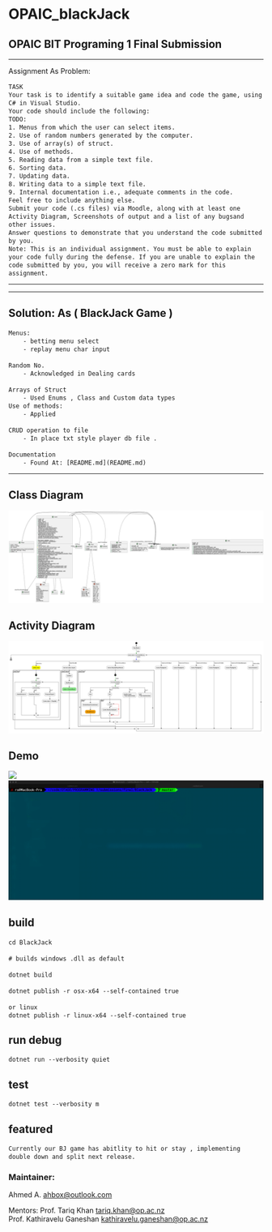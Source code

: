 # OPAIC_blackJack
## OPAIC BIT Programing 1 Final Submission

---
Assignment As Problem: 
   
    TASK
    Your task is to identify a suitable game idea and code the game, using C# in Visual Studio.
    Your code should include the following:
    TODO:
    1. Menus from which the user can select items.
    2. Use of random numbers generated by the computer.
    3. Use of array(s) of struct.
    4. Use of methods.
    5. Reading data from a simple text file.
    6. Sorting data.
    7. Updating data.
    8. Writing data to a simple text file.
    9. Internal documentation i.e., adequate comments in the code.
    Feel free to include anything else.
    Submit your code (.cs files) via Moodle, along with at least one Activity Diagram, Screenshots of output and a list of any bugsand other issues.
    Answer questions to demonstrate that you understand the code submitted by you.
    Note: This is an individual assignment. You must be able to explain your code fully during the defense. If you are unable to explain the code submitted by you, you will receive a zero mark for this assignment.

---


--- 

## Solution: As ( BlackJack Game )

    Menus: 
        - betting menu select
        - replay menu char input

    Random No.
        - Acknowledged in Dealing cards

    Arrays of Struct
        - Used Enums , Class and Custom data types
    Use of methods: 
        - Applied

    CRUD operation to file
        - In place txt style player db file .

    Documentation
        - Found At: [README.md](README.md)




---
## Class Diagram
![](./diagram/include.png)
## Activity Diagram
 ![](./diagram/activity.png)

## Demo
![](game_demo.gif)
![](game_test.gif)

## build
```
cd BlackJack

# builds windows .dll as default

dotnet build

dotnet publish -r osx-x64 --self-contained true

or linux
dotnet publish -r linux-x64 --self-contained true

```
## run debug
```
dotnet run --verbosity quiet
```

## test

```
dotnet test --verbosity m
```

## featured

    Currently our BJ game has abitlity to hit or stay , implementing double down and split next release.

### Maintainer:
Ahmed A. <ahbox@outlook.com>

Mentors: 
    Prof. Tariq Khan <tariq.khan@op.ac.nz> \
    Prof. Kathiravelu Ganeshan <kathiravelu.ganeshan@op.ac.nz>
 


